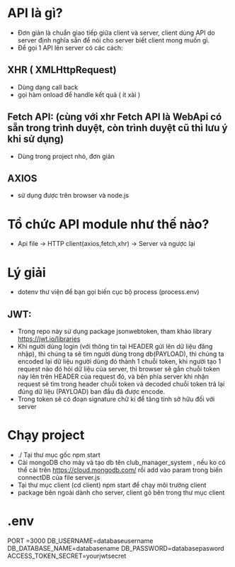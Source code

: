 # API là gì?
* Đơn giản là chuẩn giao tiếp giữa client và server, client dùng API do server định nghĩa sẵn để nói cho server biết client mong muốn gì.
* Để gọi 1 API lên server có các cách:
## XHR ( XMLHttpRequest)
- Dùng dạng call back
- gọi hàm onload để handle kết quả ( ít xài )
## Fetch API: (cùng với xhr Fetch API là WebApi có sẵn trong trình duyệt, còn trình duyệt cũ thì lưu ý khi sử dụng)
- Dùng trong project nhỏ, đơn giản
## AXIOS 
- sử dụng được trên browser và node.js

# Tổ chức API module như thế nào?
* Api file -> HTTP client(axios,fetch,xhr) -> Server và ngược lại

# Lý giải
* dotenv thư viện để bạn gọi biến cục bộ process (process.env)
## JWT:
* Trong repo này sử dụng package jsonwebtoken, tham khảo library https://jwt.io/libraries
* Khi người dùng login (với thông tin tại HEADER gửi lên dữ liệu đăng nhập), thì chúng ta sẽ tìm người dùng trong db(PAYLOAD), thì chúng ta encoded lại dữ liệu người dùng đó thành 1 chuỗi token, khi người tạo 1 request nào đó hỏi dữ liệu của server, thì browser sẽ gắn chuỗi token này lên trên HEADER của request đó, và bên phía server khi nhận request sẽ tìm trong header chuỗi token và decoded  chuỗi token trả lại đúng dữ liệu (PAYLOAD) ban đầu đã được encode.
* Trong token sẽ có đoạn signature chữ kí để tăng tính sở hữu đối với server
# Chạy project
* ./ Tại thư mục gốc npm start
* Cài mongoDB cho máy và tạo db tên club_manager_system , nếu ko có thể cài trên https://cloud.mongodb.com/ rồi add vào param trong biến connectDB của file server.js
* Tại thư mục client (cd client) npm start để chạy môi trường client
* package bên ngoài dành cho server, client gõ bên trong thư mục client
# .env
PORT =3000
DB_USERNAME=databaseusername
DB_DATABASE_NAME=databasename
DB_PASSWORD=databasepasword
ACCESS_TOKEN_SECRET=yourjwtsecret